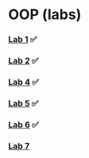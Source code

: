 # OOP (labs)

### [Lab 1](https://github.com/AnastasiaFAF172/OOP/blob/master/Lab1.md) ✅
### [Lab 2](https://github.com/AnastasiaFAF172/OOP/blob/master/Lab2.md) ✅ 
### [Lab 4](https://github.com/AnastasiaFAF172/OOP/blob/master/Lab4.md) ✅
### [Lab 5](https://github.com/AnastasiaFAF172/OOP/blob/master/Lab5.md) ✅ 
### [Lab 6](https://github.com/AnastasiaFAF172/OOP/blob/master/Lab6.md) ✅ 
### [Lab 7](https://github.com/AnastasiaFAF172/OOP/blob/master/Lab7.md) 
